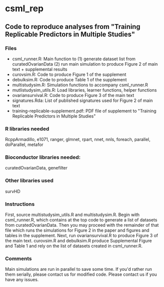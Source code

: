 # csml_rep
## Code to reproduce analyses from "Training Replicable Predictors in Multiple Studies"

### Files

- csml_runner.R: Main function to (1) generate dataset list from curatedOvarianData (2) run main simulation to produce Figure 2 of main text + supplemental results
- curovsim.R: Code to produce Figure 1 of the supplement
- debulksim.R: Code to produce Table 1 of the supplement
- multistudysim.R: Simulation functions to accompany csml_runner.R
- mutlistudysim_utils.R: Load libraries, learner functions, helper functions
- ovariansurvival.R: Code to produce Figure 3 of the main text
- signatures.Rda: List of published signatures used for Figure 2 of main text
- training-replicable-supplement.pdf: PDF file of supplement to "Training Replicable Predictors in Multiple Studies"

### R libraries needed

RcppArmadillo, e1071, ranger, glmnet, rpart, nnet, nnls, foreach, parallel, doParallel, metafor

### Bioconductor libraries needed:

curatedOvarianData, genefilter

### Other libraries used

survHD

### Instructions

First, source multistudysim_utils.R and multistudysim.R. Begin with csml_runner.R, which contains at the top code to generate a list of datasets from curatedOvarianData.
Then you may proceed with the remainder of that file which runs the simulations for Figure 2 in the paper and figures and tables in the supplement.
Next, run ovariansurvival.R to produce Figure 3 of the main text.
curovsim.R and debulksim.R produce Supplemental Figure and Table 1 and rely on the list of datasets created in csml_runner.R.

### Comments

Main simulations are run in parallel to save some time. If you'd rather run them serially, please contact us for modified code.
Please contact us if you have any issues.
